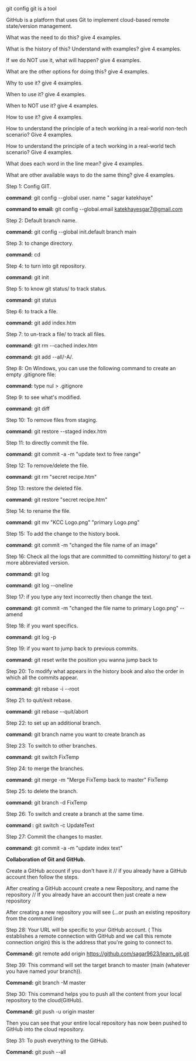 git config
git is a tool

GitHub is a platform that uses Git to implement cloud-based remote state/version management.

What was the need to do this? give 4 examples.

What is the history of this? Understand with examples? give 4 examples.

If we do NOT use it, what will happen? give 4 examples.

What are the other options for doing this? give 4 examples.

Why to use it? give 4 examples.

When to use it? give 4 examples.

When to NOT use it? give 4 examples.

How to use it? give 4 examples.

How to understand the principle of a tech working in a real-world non-tech scenario? Give 4 examples.

How to understand the principle of a tech working in a real-world tech scenario? Give 4 examples.

What does each word in the line mean? give 4 examples.

What are other available ways to do the same thing? give 4 examples.

Step 1: Config GIT.

**command**: git config --global user. name " sagar katekhaye"

**command to email:** git config --global.email katekhayesgar7@gmail.com

Step 2: Default branch name.

**command:** git config --global init.default branch main

Step 3: to change directory.

**command:** cd

Step 4: to turn into git repository.

**command:** git init

Step 5: to know git status/ to track status.

**command:** git status

Step 6: to track a file.

**command:** git add index.htm

Step 7: to un-track a file/ to track all files.

**command:** git rm --cached index.htm

**command:** git add --all/-A/.

Step 8: On Windows, you can use the following command to create an empty .gitignore file:

**command:** type nul > .gitignore

Step 9: to see what's modified.

**command:** git diff

Step 10: To remove files from staging.

**command:** git restore --staged index.htm

Step 11: to directly commit the file.

**command:** git commit -a -m "update text to free range"

Step 12: To remove/delete the file.

**command:** git rm "secret recipe.htm"

Step 13: restore the deleted file.

**command:** git restore "secret recipe.htm"

Step 14: to rename the file.

**command:** git mv "KCC Logo.png" "primary Logo.png"

Step 15: To add the change to the history book.

**command:** git commit -m "changed the file name of an image"

Step 16: Check all the logs that are committed to committing history/ to get a more abbreviated version.

**command:** git log

**command:** git log --oneline

Step 17: if you type any text incorrectly then change the text.

**command:** git commit -m "changed the file name to primary Logo.png" --amend

Step 18: if you want specifics.

**command:** git log -p

Step 19: if you want to jump back to previous commits.

**command:** git reset write the position you wanna jump back to

Step 20: To modify what appears in the history book and also the order in which all the commits appear.

**command:** git rebase -i --root

Step 21: to quit/exit rebase.

**command:** git rebase --quit/abort

Step 22: to set up an additional branch.

**command:** git branch name you want to create branch as

Step 23: To switch to other branches.

**command:** git switch FixTemp

Step 24: to merge the branches.

**command:** git merge -m "Merge FixTemp back to master" FixTemp

Step 25: to delete the branch.

**command:** git branch -d FixTemp

Step 26: To switch and create a branch at the same time.

**command :** git switch -c UpdateText

Step 27: Commit the changes to master.

**command:** git commit -a -m "update index text"

**Collaboration of Git and GitHub.**

Create a GitHub account if you don't have it // if you already have a GitHub account then follow the steps.

After creating a GitHub account create a new Repository, and name the repository // If you already have an account then just create a new repository

After creating a new repository you will see (...or push an existing repository from the command line)

Step 28: Your URL will be specific to your GitHub account. ( This establishes a remote connection with GitHub and we call this remote connection origin) this is the address that you're going to connect to.

**Command:** git remote add origin https://github.com/sagar9623/learn_git.git

Step 39: This command will set the target branch to master (main (whatever you have named your branch)).

**Command:** git branch -M master

Step 30: This command helps you to push all the content from your local repository to the cloud(GitHub).

**Command:** git push -u origin master

Then you can see that your entire local repository has now been pushed to GitHub into the cloud repository.

Step 31: To push everything to the GitHub.

**Command:** git push --all
